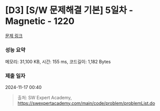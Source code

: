 # [D3] [S/W 문제해결 기본] 5일차 - Magnetic - 1220 

[문제 링크](https://swexpertacademy.com/main/code/problem/problemDetail.do?contestProbId=AV14hwZqABsCFAYD) 

### 성능 요약

메모리: 31,100 KB, 시간: 155 ms, 코드길이: 1,182 Bytes

### 제출 일자

2024-11-17 00:40



> 출처: SW Expert Academy, https://swexpertacademy.com/main/code/problem/problemList.do